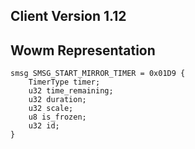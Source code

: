 ## Client Version 1.12

## Wowm Representation
```rust,ignore
smsg SMSG_START_MIRROR_TIMER = 0x01D9 {
    TimerType timer;    
    u32 time_remaining;    
    u32 duration;    
    u32 scale;    
    u8 is_frozen;    
    u32 id;    
}

```
